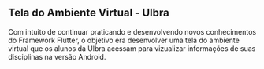 ## Tela do Ambiente Virtual - Ulbra

Com intuito de continuar praticando e desenvolvendo novos conhecimentos do Framework Flutter, o objetivo era desenvolver uma tela do ambiente virtual que os alunos da Ulbra acessam para vizualizar informações de suas disciplinas na versão Android.
